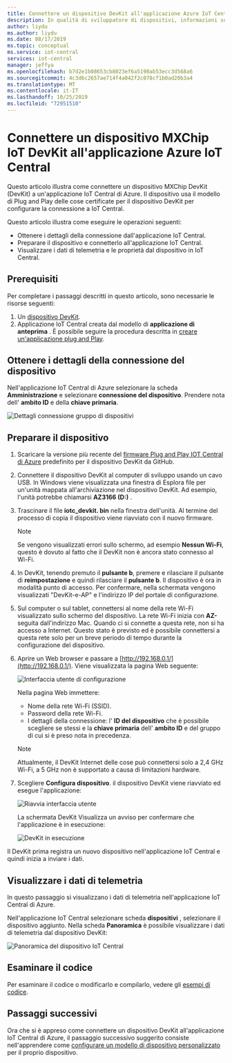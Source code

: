 ```yaml
---
title: Connettere un dispositivo DevKit all'applicazione Azure IoT Central | Microsoft Docs
description: In qualità di sviluppatore di dispositivi, informazioni su come connettere un dispositivo MXChip DevKit di Azure all'applicazione IoT Central di Azure usando le Plug and Play.
author: liydu
ms.author: liydu
ms.date: 08/17/2019
ms.topic: conceptual
ms.service: iot-central
services: iot-central
manager: jeffya
ms.openlocfilehash: b7d2e1b08653cb8023ef6a5190ab53ecc3d568a6
ms.sourcegitcommit: 4c3d6c2657ae714f4a042f2c078cf1b0ad20b3a4
ms.translationtype: MT
ms.contentlocale: it-IT
ms.lasthandoff: 10/25/2019
ms.locfileid: "72951510"
---
```

# <a name="connect-an-mxchip-iot-devkit-device-to-your-azure-iot-central-application"></a>Connettere un dispositivo MXChip IoT DevKit all'applicazione Azure IoT Central

Questo articolo illustra come connettere un dispositivo MXChip DevKit (DevKit) a un'applicazione IoT Central di Azure. Il dispositivo usa il modello di Plug and Play delle cose certificate per il dispositivo DevKit per configurare la connessione a IoT Central.

Questo articolo illustra come eseguire le operazioni seguenti:

- Ottenere i dettagli della connessione dall'applicazione IoT Central.
- Preparare il dispositivo e connetterlo all'applicazione IoT Central.
- Visualizzare i dati di telemetria e le proprietà dal dispositivo in IoT Central.

## <a name="prerequisites"></a>Prerequisiti

Per completare i passaggi descritti in questo articolo, sono necessarie le risorse seguenti:

1. Un [dispositivo DevKit](https://aka.ms/iot-devkit-purchase).
1. Applicazione IoT Central creata dal modello di **applicazione di anteprima** . È possibile seguire la procedura descritta in [creare un'applicazione plug and Play](./quick-deploy-iot-central-pnp.md?toc=/azure/iot-central-pnp/toc.json&bc=/azure/iot-central-pnp/breadcrumb/toc.json).

## <a name="get-device-connection-details"></a>Ottenere i dettagli della connessione del dispositivo

Nell'applicazione IoT Central di Azure selezionare la scheda **Amministrazione** e selezionare **connessione del dispositivo**. Prendere nota dell' **ambito ID** e della **chiave primaria**.

![Dettagli connessione gruppo di dispositivi](media/howto-connect-devkit-pnp/device-group-connection-details.png)

## <a name="prepare-the-device"></a>Preparare il dispositivo

1. Scaricare la versione più recente del [firmware Plug and Play IOT Central di Azure](https://github.com/MXCHIP/IoTDevKit/raw/master/pnp/iotc_devkit/bin/iotc_devkit.bin) predefinito per il dispositivo DevKit da GitHub.

1. Connettere il dispositivo DevKit al computer di sviluppo usando un cavo USB. In Windows viene visualizzata una finestra di Esplora file per un'unità mappata all'archiviazione nel dispositivo DevKit. Ad esempio, l'unità potrebbe chiamarsi **AZ3166 (D:)** .

1. Trascinare il file **iotc_devkit. bin** nella finestra dell'unità. Al termine del processo di copia il dispositivo viene riavviato con il nuovo firmware.

    > [!NOTE]
    > Se vengono visualizzati errori sullo schermo, ad esempio **Nessun Wi-Fi**, questo è dovuto al fatto che il DevKit non è ancora stato connesso al Wi-Fi.

1. In DevKit, tenendo premuto il **pulsante b**, premere e rilasciare il pulsante di **reimpostazione** e quindi rilasciare il **pulsante b**. Il dispositivo è ora in modalità punto di accesso. Per confermare, nella schermata vengono visualizzati "DevKit-e-AP" e l'indirizzo IP del portale di configurazione.

1. Sul computer o sul tablet, connettersi al nome della rete Wi-Fi visualizzato sullo schermo del dispositivo. La rete Wi-Fi inizia con **AZ-** seguita dall'indirizzo Mac. Quando ci si connette a questa rete, non si ha accesso a Internet. Questo stato è previsto ed è possibile connettersi a questa rete solo per un breve periodo di tempo durante la configurazione del dispositivo.

1. Aprire un Web browser e passare a [http://192.168.0.1/](http://192.168.0.1/). Viene visualizzata la pagina Web seguente:

    ![Interfaccia utente di configurazione](media/howto-connect-devkit-pnp/config-ui.png)

    Nella pagina Web immettere:

    - Nome della rete Wi-Fi (SSID).
    - Password della rete Wi-Fi.
    - I dettagli della connessione: l' **ID del dispositivo** che è possibile scegliere se stessi e la **chiave primaria** dell' **ambito ID** e del gruppo di cui si è preso nota in precedenza.

    > [!NOTE]
    > Attualmente, il DevKit Internet delle cose può connettersi solo a 2,4 GHz Wi-Fi, a 5 GHz non è supportato a causa di limitazioni hardware.

1. Scegliere **Configura dispositivo**. il dispositivo DevKit viene riavviato ed esegue l'applicazione:

    ![Riavvia interfaccia utente](media/howto-connect-devkit-pnp/reboot-ui.png)

    La schermata DevKit Visualizza un avviso per confermare che l'applicazione è in esecuzione:

    ![DevKit in esecuzione](media/howto-connect-devkit-pnp/devkit-running.png)

Il DevKit prima registra un nuovo dispositivo nell'applicazione IoT Central e quindi inizia a inviare i dati.

## <a name="view-the-telemetry"></a>Visualizzare i dati di telemetria

In questo passaggio si visualizzano i dati di telemetria nell'applicazione IoT Central di Azure.

Nell'applicazione IoT Central selezionare scheda **dispositivi** , selezionare il dispositivo aggiunto. Nella scheda **Panoramica** è possibile visualizzare i dati di telemetria dal dispositivo DevKit:

   ![Panoramica del dispositivo IoT Central](media/howto-connect-devkit-pnp/mxchip-overview-page.png)

## <a name="review-the-code"></a>Esaminare il codice

Per esaminare il codice o modificarlo e compilarlo, vedere gli [esempi di codice](https://docs.microsoft.com/samples/azure-samples/mxchip-iot-devkit-pnp/sample/).

## <a name="next-steps"></a>Passaggi successivi

Ora che si è appreso come connettere un dispositivo DevKit all'applicazione IoT Central di Azure, il passaggio successivo suggerito consiste nell'apprendere come [configurare un modello di dispositivo personalizzato](./howto-set-up-template-pnp.md?toc=/azure/iot-central-pnp/toc.json&bc=/azure/iot-central-pnp/breadcrumb/toc.json) per il proprio dispositivo.
